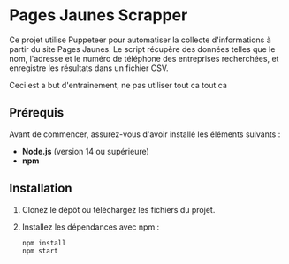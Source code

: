 # Pages Jaunes Scrapper

Ce projet utilise Puppeteer pour automatiser la collecte d'informations à partir du site Pages Jaunes. Le script récupère des données telles que le nom, l'adresse et le numéro de téléphone des entreprises recherchées, et enregistre les résultats dans un fichier CSV.

Ceci est a but d'entrainement, ne pas utiliser tout ca tout ca

## Prérequis

Avant de commencer, assurez-vous d'avoir installé les éléments suivants :

- **Node.js** (version 14 ou supérieure)
- **npm**

## Installation

1. Clonez le dépôt ou téléchargez les fichiers du projet.
2. Installez les dépendances avec npm :

   ```bash
   npm install
   npm start
